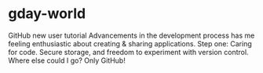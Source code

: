 # gday-world
GitHub new user tutorial
Advancements in the development process has me feeling enthusiastic about creating & sharing applications.
Step one: Caring for code. Secure storage, and freedom to experiment with version control. Where else could I go? Only GitHub!
